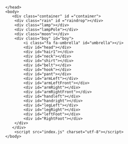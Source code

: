 <!--created some changes-->
<!DOCTYPE html>
<html>
    <head>
        <meta charset="utf-8">
        <meta http-equiv="X-UA-Compatible" content="IE=edge">
        <title>Enjoy Every Moment</title>
        <meta name="description" content="">
        <meta name="viewport" content="width=device-width, initial-scale=1">
        <link rel="stylesheet" href="styles.css">
        <link rel="stylesheet" href="https://cdnjs.cloudflare.com/ajax/libs/font-awesome/4.7.0/css/font-awesome.min.css">
        
    </head>
    <body>
       <div class="container" id ="container">
        <div class="rain" id ="raindrop"></div>
        <div class="lamp"></div>
        <div class="lampPole"></div>
        <div class="moon"></div>
        <div class="boy" id="boy">
            <i class="fa fa-umbrella" id="umbrella"></i>
            <div id="head"></div>
            <div id="hair1"></div>
            <div id="neck"></div>
            <div id="shirt"></div>
            <div id="belt"></div>
            <div id="hook"></div>
            <div id="pant"></div>
            <div id="armLeft"></div>
            <div id="armLeftFront"></div>
            <div id="armRight"></div>
            <div id="armRightFront"></div>
            <div id="handleft"></div>
            <div id="handright"></div>
            <div id="legLeft"></div>
            <div id="legRight"></div>
            <div id="leftFoot"></div>
            <div id="RightFoot"></div>
        </div>
       </div>
        <script src="index.js" charset="utf-8"></script>
    </body>
</html>
